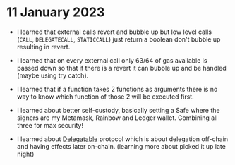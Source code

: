 # 11 January 2023

-   I learned that external calls revert and bubble up but low level calls (`CALL`, `DELEGATECALL`, `STATICCALL`) just return a boolean don't bubble up resulting in revert.
-   I learned that on every external call only 63/64 of gas available is passed down so that if there is a revert it can bubble up and be handled (maybe using try catch).
-   I learned that if a function takes 2 functions as arguments there is no way to know which function of those 2 will be executed first.

-   I learned about better self-custody, basically setting a Safe where the signers are my Metamask, Rainbow and Ledger wallet. Combining all three for max security!

-   I learned about [Delegatable](https://delegatable.org/) protocol which is about delegation off-chain and having effects later on-chain. (learning more about picked it up late night)

